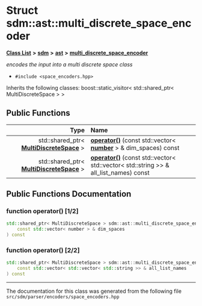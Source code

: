 
# Struct sdm::ast::multi\_discrete\_space\_encoder

<link rel="stylesheet" href="https://cdnjs.cloudflare.com/ajax/libs/KaTeX/0.5.1/katex.min.css">
<link rel="stylesheet" href="https://cdn.jsdelivr.net/github-markdown-css/2.2.1/github-markdown.css"/>



[**Class List**](annotated.md) **>** [**sdm**](namespacesdm.md) **>** [**ast**](namespacesdm_1_1ast.md) **>** [**multi\_discrete\_space\_encoder**](structsdm_1_1ast_1_1multi__discrete__space__encoder.md)



_encodes the input into a multi discrete space class_ 

* `#include <space_encoders.hpp>`



Inherits the following classes: boost::static_visitor< std::shared_ptr< MultiDiscreteSpace > >












## Public Functions

| Type | Name |
| ---: | :--- |
|  std::shared\_ptr&lt; [**MultiDiscreteSpace**](classsdm_1_1MultiDiscreteSpace.md) &gt; | [**operator()**](structsdm_1_1ast_1_1multi__discrete__space__encoder.md#function-operator()-1-2) (const std::vector&lt; [**number**](namespacesdm.md#typedef-number) &gt; & dim\_spaces) const<br> |
|  std::shared\_ptr&lt; [**MultiDiscreteSpace**](classsdm_1_1MultiDiscreteSpace.md) &gt; | [**operator()**](structsdm_1_1ast_1_1multi__discrete__space__encoder.md#function-operator()-2-2) (const std::vector&lt; std::vector&lt; std::string &gt;&gt; & all\_list\_names) const<br> |








## Public Functions Documentation


### function operator() [1/2]


```cpp
std::shared_ptr< MultiDiscreteSpace > sdm::ast::multi_discrete_space_encoder::operator() (
    const std::vector< number > & dim_spaces
) const
```



### function operator() [2/2]


```cpp
std::shared_ptr< MultiDiscreteSpace > sdm::ast::multi_discrete_space_encoder::operator() (
    const std::vector< std::vector< std::string >> & all_list_names
) const
```



------------------------------
The documentation for this class was generated from the following file `src/sdm/parser/encoders/space_encoders.hpp`